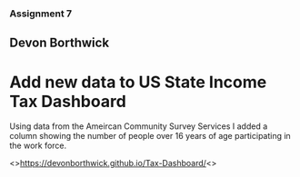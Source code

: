 ### Assignment 7
## Devon Borthwick
# Add new data to US State Income Tax Dashboard

Using data from the Ameircan Community Survey Services I added a column showing the number of people over 16 years of age participating in the work force. 

<>https://devonborthwick.github.io/Tax-Dashboard/<>
